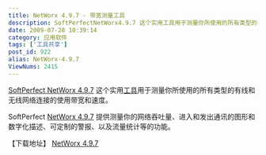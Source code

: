 ```yaml
---
title: NetWorx 4.9.7 - 带宽测量工具
description: SoftPerfectNetWorx4.9.7 这个实用工具用于测量你所使用的所有类型的有线和无线网络连接的使用带宽和速度。SoftPerfectNetWorx4.9.7 提供测量你的网络吞吐量、进入和发出通讯的图形和数字化描述、可定制的警报、以及流量统计等的功能。
date: 2009-07-28 10:39:14
category: 应用软件
tags: ['工具共享']
post_id: 922
alias: NetWorx-4.9.7
ViewNums: 2415
---
```


[SoftPerfect NetWorx 4.9.7](/blog/networx-497) 这个实用[工具](/tags/%E5%B7%A5%E5%85%B7%E5%85%B1%E4%BA%AB)用于测量你所使用的所有类型的有线和无线网络连接的使用带宽和速度。

SoftPerfect [NetWorx 4.9.7](/blog/networx-497) 提供测量你的网络吞吐量、进入和发出通讯的图形和数字化描述、可定制的警报、以及流量统计等的功能。

【下载地址】
[NetWorx 4.9.7](http://www.softperfect.com/download/freeware/networx_setup.exe)

